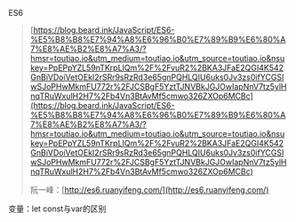ES6
>[https://blog.beard.ink/JavaScript/ES6-%E5%B8%B8%E7%94%A8%E6%96%B0%E7%89%B9%E6%80%A7%E8%AE%B2%E8%A7%A3/?hmsr=toutiao.io&utm_medium=toutiao.io&utm_source=toutiao.io&nsukey=PpEPpYZL59nTKrpLIQm%2F%2FvuR2%2BKA3JFaE2QGI4K542GnBiVDoiVetOEkI2rSRr9sRzRd3e65gnPQHLQIU6uks0Jv3zs0ifYCGSIwSJoPHwMkmFU772r%2FJCSBgF5YztTJNVBkJGJOwIapNnV7tz5ylHnqTRuWxulH2H7%2Fb4Vn3BtAvMf5cmwo326ZXOp6MCBc](https://blog.beard.ink/JavaScript/ES6-%E5%B8%B8%E7%94%A8%E6%96%B0%E7%89%B9%E6%80%A7%E8%AE%B2%E8%A7%A3/?hmsr=toutiao.io&utm_medium=toutiao.io&utm_source=toutiao.io&nsukey=PpEPpYZL59nTKrpLIQm%2F%2FvuR2%2BKA3JFaE2QGI4K542GnBiVDoiVetOEkI2rSRr9sRzRd3e65gnPQHLQIU6uks0Jv3zs0ifYCGSIwSJoPHwMkmFU772r%2FJCSBgF5YztTJNVBkJGJOwIapNnV7tz5ylHnqTRuWxulH2H7%2Fb4Vn3BtAvMf5cmwo326ZXOp6MCBc)
>
>阮一峰：[http://es6.ruanyifeng.com/](http://es6.ruanyifeng.com/)

变量：let const与var的区别